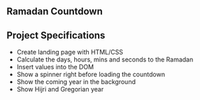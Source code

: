 ## Ramadan Countdown

## Project Specifications

- Create landing page with HTML/CSS
- Calculate the days, hours, mins and seconds to the Ramadan
- Insert values into the DOM
- Show a spinner right before loading the countdown
- Show the coming year in the background
- Show Hijri and Gregorian year
